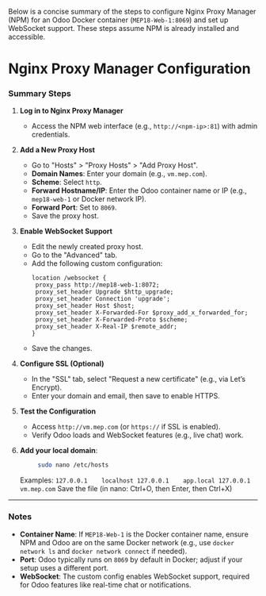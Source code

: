 Below is a concise summary of the steps to configure Nginx Proxy Manager (NPM) for an Odoo Docker container (`MEP18-Web-1:8069`) and set up WebSocket support. These steps assume NPM is already installed and accessible.



# Nginx Proxy Manager Configuration

### Summary Steps
1. **Log in to Nginx Proxy Manager**
   - Access the NPM web interface (e.g., `http://<npm-ip>:81`) with admin credentials.

2. **Add a New Proxy Host**
   - Go to "Hosts" > "Proxy Hosts" > "Add Proxy Host".
   - **Domain Names**: Enter your domain (e.g., `vm.mep.com`).
   - **Scheme**: Select `http`.
   - **Forward Hostname/IP**: Enter the Odoo container name or IP (e.g., `mep18-web-1` or Docker network IP).
   - **Forward Port**: Set to `8069`.
   - Save the proxy host.

3. **Enable WebSocket Support**
   - Edit the newly created proxy host.
   - Go to the "Advanced" tab.
   - Add the following custom configuration:
     ```
     location /websocket {
      proxy_pass http://mep18-web-1:8072;
      proxy_set_header Upgrade $http_upgrade;
      proxy_set_header Connection 'upgrade';
      proxy_set_header Host $host;
      proxy_set_header X-Forwarded-For $proxy_add_x_forwarded_for;
      proxy_set_header X-Forwarded-Proto $scheme;
      proxy_set_header X-Real-IP $remote_addr;
     }
     ```
   - Save the changes.

4. **Configure SSL (Optional)**
   - In the "SSL" tab, select "Request a new certificate" (e.g., via Let’s Encrypt).
   - Enter your domain and email, then save to enable HTTPS.

5. **Test the Configuration**
   - Access `http://vm.mep.com` (or `https://` if SSL is enabled).
   - Verify Odoo loads and WebSocket features (e.g., live chat) work.

6. **Add your local domain**:
     ```bash
          sudo nano /etc/hosts
     ```
    Examples:
       ```
       127.0.0.1    localhost
       127.0.0.1    app.local
       127.0.0.1    vm.mep.com
       ```
    Save the file (in nano: Ctrl+O, then Enter, then Ctrl+X)
---

### Notes
- **Container Name**: If `MEP18-Web-1` is the Docker container name, ensure NPM and Odoo are on the same Docker network (e.g., use `docker network ls` and `docker network connect` if needed).
- **Port**: Odoo typically runs on `8069` by default in Docker; adjust if your setup uses a different port.
- **WebSocket**: The custom config enables WebSocket support, required for Odoo features like real-time chat or notifications.
